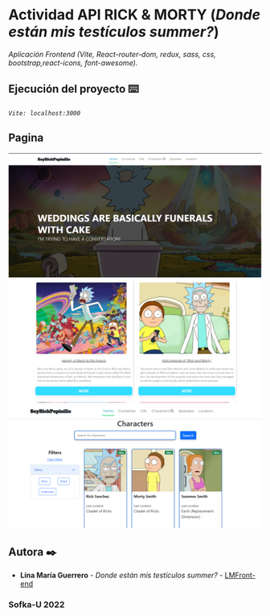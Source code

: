 # Actividad API RICK & MORTY (_Donde están mis testículos summer?_)

_Aplicación Frontend (Vite, React-router-dom, redux, sass, css, bootstrap,react-icons, font-awesome)._

## Ejecución del proyecto ⌨️
_`Vite: localhost:3000`_


## Pagina
![img-1](./img1.png)
![img-1](./img2.png)
![img-1](./img3.png)

## Autora ✒️
* **Lina María Guerrero** - *Donde están mis testículos summer?* - [LMFront-end](https://github.com/LMFront-end)

### Sofka-U 2022

